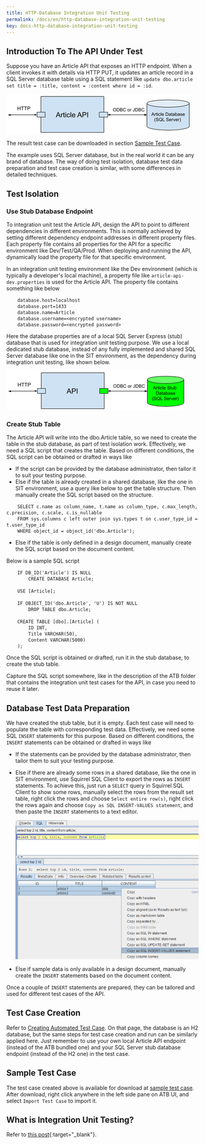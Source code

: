 ```yaml
---
title: HTTP-Database Integration Unit Testing
permalink: /docs/en/http-database-integration-unit-testing
key: docs-http-database-integration-unit-testing
---
```

## Introduction To The API Under Test
Suppose you have an Article API that exposes an HTTP endpoint. When a client invokes it with details via HTTP PUT, it updates an article record in a SQL Server database table using a SQL statement like `update dbo.article set title = :title, content = :content where id = :id`.

![Article API](../../screenshots/http-db/article-api.png)

The result test case can be downloaded in section [Sample Test Case](#sample-test-case).

The example uses SQL Server database, but in the real world it can be any brand of database. The way of doing test isolation, database test data preparation and test case creation is similar, with some differences in detailed techniques.

## Test Isolation
### Use Stub Database Endpoint
To integration unit test the Article API, design the API to point to different dependencies in different environments. This is normally achieved by setting different dependency endpoint addresses in different property files. Each property file contains all properties for the API for a specific environment like Dev/Test/QA/Prod. When deploying and running the API, dynamically load the property file for that specific environment.

In an integration unit testing environment like the Dev environment (which is typically a developer's local machine), a property file like `article-api-dev.properties` is used for the Article API. The property file contains something like below
~~~
    database.host=localhost
    database.port=1433
    database.name=Article
    database.username=<encrypted username>
    database.password=<encrypted password>
~~~ 
Here the database properties are of a local SQL Server Express (stub) database that is used for integration unit testing purpose. We use a local dedicated stub database, instead of any fully implemented and shared SQL Server database like one in the SIT environment, as the dependency during integration unit testing, like shown below.

![Article API Test Isolation](../../screenshots/http-db/article-api-test-isolation.png)

### Create Stub Table
The Article API will write into the dbo.Article table, so we need to create the table in the stub database, as part of test isolation work. Effectively, we need a SQL script that creates the table. Based on different conditions, the SQL script can be obtained or drafted in ways like
* If the script can be provided by the database administrator, then tailor it to suit your testing purpose.
* Else if the table is already created in a shared database, like the one in SIT environment, use a query like below to get the table structure. Then manually create the SQL script based on the structure.
```
    SELECT c.name as column_name, t.name as column_type, c.max_length, c.precision, c.scale, c.is_nullable
    FROM sys.columns c left outer join sys.types t on c.user_type_id = t.user_type_id
    WHERE object_id = object_id('dbo.Article');
```
* Else if the table is only defined in a design document, manually create the SQL script based on the document content.

Below is a sample SQL script
```
    IF DB_ID('Article') IS NULL
        CREATE DATABASE Article;
        
    USE [Article];
    
    IF OBJECT_ID('dbo.Article', 'U') IS NOT NULL
        DROP TABLE dbo.Article;
        
    CREATE TABLE [dbo].[Article] (
        ID INT,
        Title VARCHAR(50),
        Content VARCHAR(5000)
    );
```

Once the SQL script is obtained or drafted, run it in the stub database, to create the stub table.

Capture the SQL script somewhere, like in the description of the ATB folder that contains the integration unit test cases for the API, in case you need to reuse it later.

## Database Test Data Preparation
We have created the stub table, but it is empty. Each test case will need to populate the table with corresponding test data. Effectively, we need some SQL `INSERT` statements for this purpose. Based on different conditions, the `INSERT` statements can be obtained or drafted in ways like
* If the statements can be provided by the database administrator, then tailor them to suit your testing purpose.
* Else if there are already some rows in a shared database, like the one in SIT environment, use Squirrel SQL Client to export the rows as `INSERT` statements. To achieve this, just run a `SELECT` query in Squirrel SQL Client to show some rows, manually select the rows from the result set table, right click the rows and choose `Select entire row(s)`, right click the rows again and choose `Copy as SQL INSERT-VALUES statement`, and then paste the `INSERT` statements to a text editor.

  ![Get INSERT Statements from Rows](../../screenshots/http-db/get-insert-statements-from-rows.png)
* Else if sample data is only available in a design document, manually create the `INSERT` statements based on the document content.

Once a couple of `INSERT` statements are prepared, they can be tailored and used for different test cases of the API.

## Test Case Creation
Refer to [Creating Automated Test Case](/docs/en/creating-automated-test-case). On that page, the database is an H2 database, but the same steps for test case creation and run can be similarly applied here. Just remember to use your own local Article API endpoint (instead of the ATB bundled one) and your SQL Server stub database endpoint (instead of the H2 one) in the test case.

## Sample Test Case
The test case created above is available for download at <a href="../../sample-testcases/http-db/Positive.json" download>sample test case</a>. After download, right click anywhere in the left side pane on ATB UI, and select `Import Test Case` to import it.

## What is Integration Unit Testing?
Refer to [this post](https://medium.com/@zhengwang666/integration-unit-testing-683fbf995c43){:target="_blank"}.